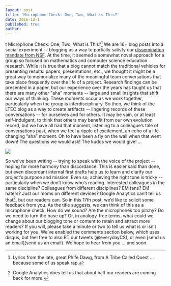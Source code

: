 ```yaml
---
layout: post
title: 'Microphone Check: One, Two, What is This?'
date: 2016-12-1
published: true
author:
---
```

t
Microphone Check: One, Two, What is This?[^link-tribe-called-quest] We are 16+ blog posts into a social experiment -- blogging as a way to partially satisfy our [dissemination mandate from NSF](https://www.nsf.gov/bfa/dias/policy/dmp.jsp). At the time, it seemed a somewhat novel approach for a group so focused on mathematics and computer science education research. While it is true that a blog cannot match the traditional vehicles for presenting results: papers, presentations, etc., we thought it might be a great way to memorialize many of the meaningful team conversations that take place frequently over the life of a project. Research findings can be presented in a paper, but our experience over the years has taught us that there are many other "aha" moments -- large and small insights that shift our ways of thinking. These moments occur as we work together, particularly when the group is interdisciplinary. So then, we think of the LTEC blog as a way to create artifacts -- lingering records of these conversations -- for ourselves and for others. It may be vain, or at least self-indulgent, to think that others may benefit from our own evolution record, but we have all had that moment, listening to a colleague’s tale of conversations past, when we feel a ripple of excitement, an echo of a life-changing “aha” moment. Oh to have been a fly on the wall when that went down! The questions we would ask! The kudos we would give! …

<!--excerpt-->

![](assets/2016-12-1-mic-check-81c5f6cc.jpeg)

So we’ve been writing -- trying to speak with the voice of the project -- hoping for more harmony than discordance. This is easier said than done, but even discordant internal first drafts help us to learn and clarify our project’s purpose and mission. Even so, achieving the right tone is tricky -- particularly when we don’t know who’s reading. Interested colleagues in the same discipline? Colleagues from different disciplines? EM fans? EM haters? Just our moms on different devices? Google Analytics can’t tell us that[^link-google-analytics], but our readers can. So in this 17th post, we’d like to solicit some feedback from you. As the title suggests, we can think of this as a microphone check. How do we sound? Are the microphones too pitchy? Do we need to turn the base up? Or, in analogy-free terms, what could we change about our blogging tone or content to retain and attract more readers? If you will, please take a minute or two to tell us what is or isn’t working for you. We’ve enabled the comments section below, which uses disqus, but feel free to also RT our tweets (@everydayCS), or even [send us an email](send us an email). We hope to hear from you … and soon.

 [^link-tribe-called-quest]:Lyrics from the late, great Phife Dawg, from A Tribe Called Quest ... because some of us speak rap.

[^link-google-analytics]:Google Analytics does tell us that about half our
readers are coming back for more.
